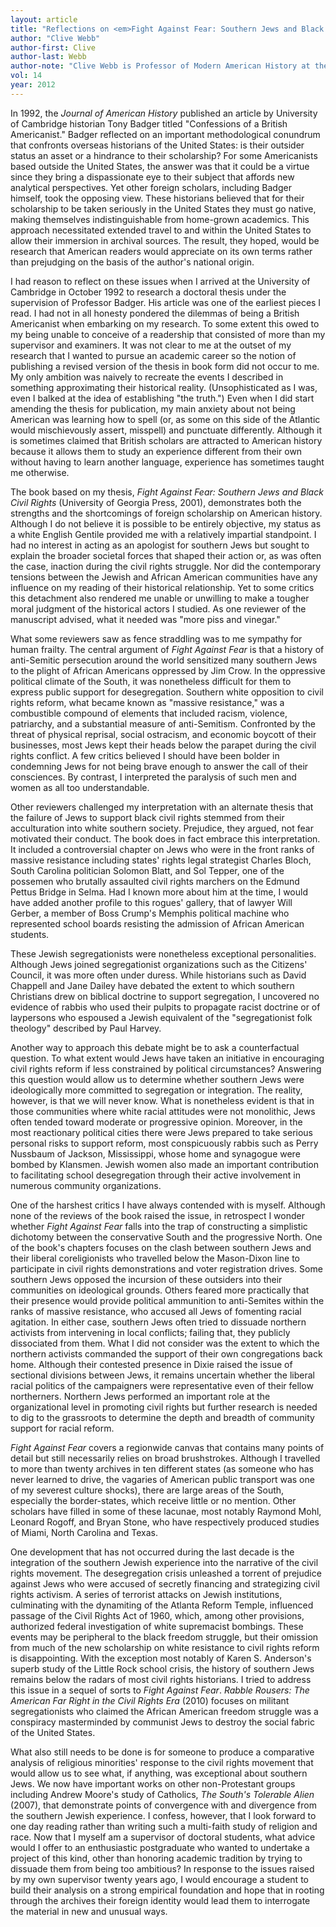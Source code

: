 ```yaml
---
layout: article
title: "Reflections on <em>Fight Against Fear: Southern Jews and Black Civil Rights</em>"
author: "Clive Webb"
author-first: Clive
author-last: Webb
author-note: "Clive Webb is Professor of Modern American History at the University of Sussex."
vol: 14
year: 2012
---
```


In 1992, the *Journal of American History* published an article by
University of Cambridge historian Tony Badger titled "Confessions of a
British Americanist." Badger reflected on an important methodological
conundrum that confronts overseas historians of the United States: is
their outsider status an asset or a hindrance to their scholarship? For
some Americanists based outside the United States, the answer was that
it could be a virtue since they bring a dispassionate eye to their
subject that affords new analytical perspectives. Yet other foreign
scholars, including Badger himself, took the opposing view. These
historians believed that for their scholarship to be taken seriously in
the United States they must go native, making themselves
indistinguishable from home-grown academics. This approach necessitated
extended travel to and within the United States to allow their immersion
in archival sources. The result, they hoped, would be research that
American readers would appreciate on its own terms rather than
prejudging on the basis of the author's national origin.

I had reason to reflect on these issues when I arrived at the University
of Cambridge in October 1992 to research a doctoral thesis under the
supervision of Professor Badger. His article was one of the earliest
pieces I read. I had not in all honesty pondered the dilemmas of being a
British Americanist when embarking on my research. To some extent this
owed to my being unable to conceive of a readership that consisted of
more than my supervisor and examiners. It was not clear to me at the
outset of my research that I wanted to pursue an academic career so the
notion of publishing a revised version of the thesis in book form did
not occur to me. My only ambition was naively to recreate the events I
described in something approximating their historical reality.
(Unsophisticated as I was, even I balked at the idea of establishing
"the truth.") Even when I did start amending the thesis for publication,
my main anxiety about not being American was learning how to spell (or,
as some on this side of the Atlantic would mischievously assert,
misspell) and punctuate differently. Although it is sometimes claimed
that British scholars are attracted to American history because it
allows them to study an experience different from their own without
having to learn another language, experience has sometimes taught me
otherwise.

The book based on my thesis, *Fight Against Fear: Southern Jews and Black
Civil Rights* (University of Georgia Press, 2001), demonstrates both the
strengths and the shortcomings of foreign scholarship on American
history. Although I do not believe it is possible to be entirely
objective, my status as a white English Gentile provided me with a
relatively impartial standpoint. I had no interest in acting as an
apologist for southern Jews but sought to explain the broader societal
forces that shaped their action or, as was often the case, inaction
during the civil rights struggle. Nor did the contemporary tensions
between the Jewish and African American communities have any influence
on my reading of their historical relationship. Yet to some critics this
detachment also rendered me unable or unwilling to make a tougher moral
judgment of the historical actors I studied. As one reviewer of the
manuscript advised, what it needed was "more piss and vinegar."

What some reviewers saw as fence straddling was to me sympathy for human
frailty. The central argument of *Fight Against Fear* is that a history of
anti-Semitic persecution around the world sensitized many southern Jews
to the plight of African Americans oppressed by Jim Crow. In the
oppressive political climate of the South, it was nonetheless difficult
for them to express public support for desegregation. Southern white
opposition to civil rights reform, what became known as "massive
resistance," was a combustible compound of elements that included
racism, violence, patriarchy, and a substantial measure of
anti-Semitism. Confronted by the threat of physical reprisal, social
ostracism, and economic boycott of their businesses, most Jews kept
their heads below the parapet during the civil rights conflict. A few
critics believed I should have been bolder in condemning Jews for not
being brave enough to answer the call of their consciences. By contrast,
I interpreted the paralysis of such men and women as all too
understandable.

Other reviewers challenged my interpretation with an alternate thesis
that the failure of Jews to support black civil rights stemmed from
their acculturation into white southern society. Prejudice, they argued,
not fear motivated their conduct. The book does in fact embrace this
interpretation. It included a controversial chapter on Jews who were in
the front ranks of massive resistance including states' rights legal
strategist Charles Bloch, South Carolina politician Solomon Blatt, and
Sol Tepper, one of the possemen who brutally assaulted civil rights
marchers on the Edmund Pettus Bridge in Selma. Had I known more about
him at the time, I would have added another profile to this rogues'
gallery, that of lawyer Will Gerber, a member of Boss Crump's Memphis
political machine who represented school boards resisting the admission
of African American students.

These Jewish segregationists were nonetheless exceptional personalities.
Although Jews joined segregationist organizations such as the Citizens'
Council, it was more often under duress. While historians such as David
Chappell and Jane Dailey have debated the extent to which southern
Christians drew on biblical doctrine to support segregation, I uncovered
no evidence of rabbis who used their pulpits to propagate racist
doctrine or of laypersons who espoused a Jewish equivalent of the
"segregationist folk theology" described by Paul Harvey.

Another way to approach this debate might be to ask a counterfactual
question. To what extent would Jews have taken an initiative in
encouraging civil rights reform if less constrained by political
circumstances? Answering this question would allow us to determine
whether southern Jews were ideologically more committed to segregation
or integration. The reality, however, is that we will never know. What
is nonetheless evident is that in those communities where white racial
attitudes were not monolithic, Jews often tended toward moderate or
progressive opinion. Moreover, in the most reactionary political cities
there were Jews prepared to take serious personal risks to support
reform, most conspicuously rabbis such as Perry Nussbaum of Jackson,
Mississippi, whose home and synagogue were bombed by Klansmen. Jewish
women also made an important contribution to facilitating school
desegregation through their active involvement in numerous community
organizations.

One of the harshest critics I have always contended with is myself.
Although none of the reviews of the book raised the issue, in retrospect
I wonder whether *Fight Against Fear* falls into the trap of constructing
a simplistic dichotomy between the conservative South and the
progressive North. One of the book's chapters focuses on the clash
between southern Jews and their liberal coreligionists who travelled
below the Mason-Dixon line to participate in civil rights demonstrations
and voter registration drives. Some southern Jews opposed the incursion
of these outsiders into their communities on ideological grounds. Others
feared more practically that their presence would provide political
ammunition to anti-Semites within the ranks of massive resistance, who
accused all Jews of fomenting racial agitation. In either case, southern
Jews often tried to dissuade northern activists from intervening in
local conflicts; failing that, they publicly dissociated from them. What
I did not consider was the extent to which the northern activists
commanded the support of their own congregations back home. Although
their contested presence in Dixie raised the issue of sectional
divisions between Jews, it remains uncertain whether the liberal racial
politics of the campaigners were representative even of their fellow
northerners. Northern Jews performed an important role at the
organizational level in promoting civil rights but further research is
needed to dig to the grassroots to determine the depth and breadth of
community support for racial reform.

*Fight Against Fear* covers a regionwide canvas that contains many points
of detail but still necessarily relies on broad brushstrokes. Although I
travelled to more than twenty archives in ten different states (as
someone who has never learned to drive, the vagaries of American public
transport was one of my severest culture shocks), there are large areas
of the South, especially the border-states, which receive little or no
mention. Other scholars have filled in some of these lacunae, most
notably Raymond Mohl, Leonard Rogoff, and Bryan Stone, who have
respectively produced studies of Miami, North Carolina and Texas.

One development that has not occurred during the last decade is the
integration of the southern Jewish experience into the narrative of the
civil rights movement. The desegregation crisis unleashed a torrent of
prejudice against Jews who were accused of secretly financing and
strategizing civil rights activism. A series of terrorist attacks on
Jewish institutions, culminating with the dynamiting of the Atlanta
Reform Temple, influenced passage of the Civil Rights Act of 1960,
which, among other provisions, authorized federal investigation of white
supremacist bombings. These events may be peripheral to the black
freedom struggle, but their omission from much of the new scholarship on
white resistance to civil rights reform is disappointing. With the
exception most notably of Karen S. Anderson's superb study of the Little
Rock school crisis, the history of southern Jews remains below the
radars of most civil rights historians. I tried to address this issue in
a sequel of sorts to *Fight Against Fear*. *Rabble Rousers: The American
Far Right in the Civil Rights Era* (2010) focuses on militant
segregationists who claimed the African American freedom struggle was a
conspiracy masterminded by communist Jews to destroy the social fabric
of the United States. 

What also still needs to be done is for someone to produce a comparative
analysis of religious minorities' response to the civil rights movement
that would allow us to see what, if anything, was exceptional about
southern Jews. We now have important works on other non-Protestant
groups including Andrew Moore's study of Catholics, *The South's
Tolerable Alien* (2007), that demonstrate points of convergence with and
divergence from the southern Jewish experience. I confess, however, that
I look forward to one day reading rather than writing such a multi-faith
study of religion and race. Now that I myself am a supervisor of
doctoral students, what advice would I offer to an enthusiastic
postgraduate who wanted to undertake a project of this kind, other than
honoring academic tradition by trying to dissuade them from being too
ambitious? In response to the issues raised by my own supervisor twenty
years ago, I would encourage a student to build their analysis on a
strong empirical foundation and hope that in rooting through the
archives their foreign identity would lead them to interrogate the
material in new and unusual ways.
